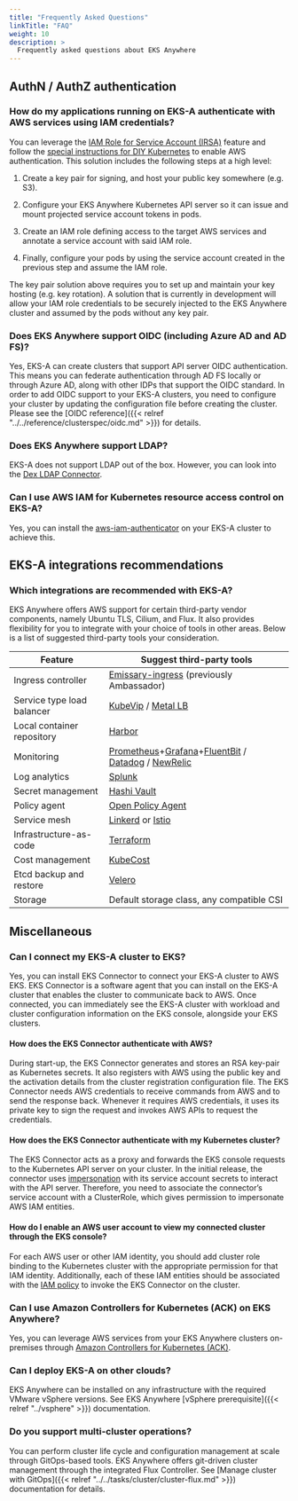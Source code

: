 ```yaml
---
title: "Frequently Asked Questions"
linkTitle: "FAQ"
weight: 10
description: >
  Frequently asked questions about EKS Anywhere
---
```


## AuthN / AuthZ authentication

### How do my applications running on EKS-A authenticate with AWS services using IAM credentials?

You can leverage the [IAM Role for Service Account (IRSA)](https://aws.amazon.com/blogs/opensource/introducing-fine-grained-iam-roles-service-accounts/) feature 
and follow the [special instructions for DIY Kubernetes](https://github.com/aws/amazon-eks-pod-identity-webhook/blob/master/SELF_HOSTED_SETUP.md)
to enable AWS authentication.
This solution includes the following steps at a high level:

1. Create a key pair for signing, and host your public key somewhere (e.g. S3).

1. Configure your EKS Anywhere Kubernetes API server so it can issue and mount projected service account tokens in pods.

1. Create an IAM role defining access to the target AWS services and annotate a service account with said IAM role.

1. Finally, configure your pods by using the service account created in the previous step and assume the IAM role.

The key pair solution above requires you to set up and maintain your key hosting (e.g. key rotation).
A solution that is currently in development will allow your IAM role credentials to be securely injected to the EKS Anywhere cluster
and assumed by the pods without any key pair.

### Does EKS Anywhere support OIDC (including Azure AD and AD FS)?

Yes, EKS-A can create clusters that support API server OIDC authentication.
This means you can federate authentication through AD FS locally or through Azure AD,
along with other IDPs that support the OIDC standard.
In order to add OIDC support to your EKS-A clusters, you need to configure your cluster by updating the configuration file before creating the cluster.
Please see the [OIDC reference]({{< relref "../../reference/clusterspec/oidc.md" >}}) for details.

### Does EKS Anywhere support LDAP?
EKS-A does not support LDAP out of the box.
However, you can look into the [Dex LDAP Connector](https://dexidp.io/docs/connectors/ldap/).

### Can I use AWS IAM for Kubernetes resource access control on EKS-A?
Yes, you can install the [aws-iam-authenticator](https://github.com/kubernetes-sigs/aws-iam-authenticator) on your EKS-A cluster to achieve this.


## EKS-A integrations recommendations

### Which integrations are recommended with EKS-A?

EKS Anywhere offers AWS support for certain third-party vendor components,
namely Ubuntu TLS, Cilium, and Flux.
It also provides flexibility for you to integrate with your choice of tools in other areas.
Below is a list of suggested third-party tools your consideration.

| Feature                       | Suggest third-party tools                 |
|-------------------------------|-------------------------------------------|
| Ingress controller	        | [Emissary-ingress](https://www.getambassador.io/products/api-gateway/) (previously Ambassador)          |
| Service type load balancer    | [KubeVip](https://kube-vip.io/) / [Metal LB](https://metallb.universe.tf/)                       |
| Local container repository    | [Harbor](https://goharbor.io/)                                    |
| Monitoring                    | [Prometheus](https://sysdig.com/products/monitor/prometheus-monitoring/)+[Grafana](https://grafana.com/)+[FluentBit](https://fluentbit.io/kubernetes/) / [Datadog](https://www.datadoghq.com/blog/monitoring-kubernetes-with-datadog/) / [NewRelic](https://newrelic.com/platform/kubernetes/monitoring-guide)  |
| Log analytics                 | [Splunk](https://www.splunk.com/en_us/blog/platform/introducing-the-splunk-operator-for-kubernetes.html)                                    |
| Secret management             | [Hashi Vault](https://www.vaultproject.io/docs/platform/k8s)                               |
| Policy agent                  | [Open Policy Agent](https://www.openpolicyagent.org/docs/latest/kubernetes-introduction/)                                       |
| Service mesh                  | [Linkerd](https://linkerd.io/) or [Istio](https://istio.io/)                         |
| Infrastructure-as-code        | [Terraform](https://registry.terraform.io/providers/hashicorp/kubernetes/latest/docs/guides/getting-started)                                 |
| Cost management               | [KubeCost](https://www.kubecost.com/)                                  |
| Etcd backup and restore       | [Velero](https://velero.io/)                                    |
| Storage                       | Default storage class, any compatible CSI |

## Miscellaneous

### Can I connect my EKS-A cluster to EKS?

Yes, you can install EKS Connector to connect your EKS-A cluster to AWS EKS.
EKS Connector is a software agent that you can install on the EKS-A cluster that enables the cluster to communicate back to AWS.
Once connected, you can immediately see the EKS-A cluster with workload and cluster configuration information on the EKS console,
alongside your EKS clusters. 

#### How does the EKS Connector authenticate with AWS?

During start-up, the EKS Connector generates and stores an RSA key-pair as Kubernetes secrets.
It also registers with AWS using the public key and the activation details from the cluster registration configuration file.
The EKS Connector needs AWS credentials to receive commands from AWS and to send the response back.
Whenever it requires AWS credentials, it uses its private key to sign the request and invokes AWS APIs to request the credentials.

#### How does the EKS Connector authenticate  with my Kubernetes cluster?

The EKS Connector acts as a proxy and forwards the EKS console requests to the Kubernetes API server on your cluster.
In the initial release, the connector uses [impersonation](https://kubernetes.io/docs/reference/access-authn-authz/authentication/#user-impersonation) with its service account secrets to interact with the API server.
Therefore, you need to associate the connector’s service account with a ClusterRole,
which gives permission to impersonate AWS IAM entities.

#### How do I enable an AWS user account to view my connected cluster through the EKS console?

For each AWS user or other IAM identity, you should add cluster role binding to the Kubernetes cluster with the appropriate permission for that IAM identity.
Additionally, each of these IAM entities should be associated with the [IAM policy](SOME_MANAGED_POLICY)
to invoke the EKS Connector on the cluster.

### Can I use Amazon Controllers for Kubernetes (ACK) on EKS Anywhere?

Yes, you can leverage AWS services from your EKS Anywhere clusters on-premises through [Amazon Controllers for Kubernetes (ACK)](https://aws.amazon.com/blogs/containers/aws-controllers-for-kubernetes-ack/).


### Can I deploy EKS-A on other clouds?

EKS Anywhere can be installed on any infrastructure with the required VMware vSphere versions.
See EKS Anywhere [vSphere prerequisite]({{< relref "../vsphere" >}}) documentation.

### Do you support multi-cluster operations?

You can perform cluster life cycle and configuration management at scale through GitOps-based tools.
EKS Anywhere offers git-driven cluster management through the integrated Flux Controller.
See [Manage cluster with GitOps]({{< relref "../../tasks/cluster/cluster-flux.md" >}}) documentation for details.
